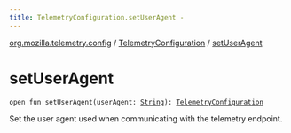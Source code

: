 ```yaml
---
title: TelemetryConfiguration.setUserAgent - 
---
```


[org.mozilla.telemetry.config](../index.html) / [TelemetryConfiguration](index.html) / [setUserAgent](./set-user-agent.html)

# setUserAgent

`open fun setUserAgent(userAgent: `[`String`](https://kotlinlang.org/api/latest/jvm/stdlib/kotlin/-string/index.html)`): `[`TelemetryConfiguration`](index.html)

Set the user agent used when communicating with the telemetry endpoint.

